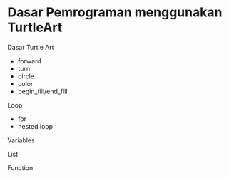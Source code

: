 # Dasar Pemrograman menggunakan TurtleArt

Dasar Turtle Art
- forward
- turn
- circle
- color
- begin_fill/end_fill

Loop
- for
- nested loop

Variables

List

Function
